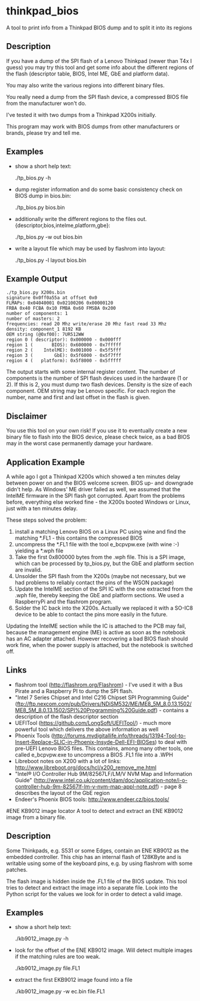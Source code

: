 # thinkpad_bios
A tool to print info from a Thinkpad BIOS dump and to split it into its regions

## Description
If you have a dump of the SPI flash of a Lenovo Thinkpad
(newer than T4x I guess) you may try this tool and get some info about
the different regions of the flash (descriptor table, BIOS, Intel ME,
GbE and platform data).

You may also write the various regions into different binary files.

You really need a dump from the SPI flash device, a compressed BIOS file
from the manufacturer won't do.

I've tested it with two dumps from a Thinkpad X200s initially.

This program may work with BIOS dumps from other manufacturers or brands,
please try and tell me.

## Examples
- show a short help text:

    ./tp_bios.py -h

- dump register information and do some basic consistency check on BIOS dump in bios.bin:

    ./tp_bios.py bios.bin

- additionally write the different regions to the files out.{descriptor,bios,intelme,platform,gbe}:

    ./tp_bios.py -w out bios.bin

- write a layout file which may be used by flashrom into layout:

    ./tp_bios.py -l layout bios.bin


## Example Output
    ./tp_bios.py X200s.bin
    signature 0x0ff0a55a at offset 0x0
    FLMAPs: 0x04040001 0x02100206 0x00000120
    FRBA 0x40 FCBA 0x10 FMBA 0x60 FMSBA 0x200
    number of components: 1
    number of masters: 2
    frequencies: read 20 Mhz write/erase 20 Mhz fast read 33 Mhz
    density: component_1 8192 KB
    OEM string (@0xf00): 7UR512WW
    region 0 ( descriptor): 0x000000 - 0x000fff
    region 1 (       BIOS): 0x600000 - 0x7fffff
    region 2 (    IntelME): 0x001000 - 0x5f5fff
    region 3 (        GbE): 0x5f6000 - 0x5f7fff
    region 4 (   platform): 0x5f8000 - 0x5fffff

 The output starts with some internal register content.
 The number of components is the number of SPI flash devices used in the hardware (1 or 2). If this is 2, you must dump two flash devices.
 Density is the size of each component. OEM string may be Lenovo specific. For each region the number, name and first and last offset
 in the flash is given.
 
## Disclaimer

You use this tool on your own risk! If you use it to eventually create a new binary file to flash into the BIOS device,
please check twice, as a bad BIOS may in the worst case permanently damage your hardware.

## Application Example
A while ago I got a Thinkpad X200s which showed a ten minutes delay between power on and the BIOS welcome screen. BIOS up- and downgrade didn't help.
As Windows' ME driver failed as well, we assumed that the IntelME firmware in the SPI flash got corrupted. Apart from the problems before, everything
else worked fine - the X200s booted Windows or Linux, just with a ten minutes delay.

These steps solved the problem:

1. install a matching Lenovo BIOS on a Linux PC using wine and find the matching *.FL1 - this contains the compressed BIOS
2. uncompress the *.FL1 file with the tool e_bcpvpw.exe (with wine :-) yielding a *.wph file
3. Take the first 0x800000 bytes from the .wph file. This is a SPI image, which can be processed by tp_bios.py, but the GbE and platform section are invalid.
4. Unsolder the SPI flash from the X200s (maybe not necessary, but we had problems to reliably contact the pins of the WSON package)
5. Update the IntelME section of the SPI IC with the one extracted from the .wph file, thereby keeping the GbE and platform sections. We used a RaspberryPi and the flashrom program.
6. Solder the IC back into the X200s. Actually we replaced it with a SO-IC8 device to be able to contact the pins more easily in the future.

Updating the IntelME section while the IC is attached to the PCB may fail, because the management engine (ME) is active as soon as the notebook has an AC adapter attached.
However recovering a bad BIOS flash should work fine, when the power supply is attached, but the notebook is switched off.

## Links
* flashrom tool (http://flashrom.org/Flashrom) - I've used it with a Bus Pirate and a Raspberry PI to dump the SPI flash.
* "Intel 7 Series Chipset and Intel C216 Chipset SPI Programming Guide" (ftp://ftp.nexcom.com/pub/Drivers/NDiSM532/ME/ME8_5M_8.0.13.1502/ME8_5M_8.0.13.1502/SPI%20Programming%20Guide.pdf) - contains a description of the flash descriptor section
* UEFITool (https://github.com/LongSoft/UEFITool/) - much more powerful tool which delivers the above information as well
* Phoenix Tools (http://forums.mydigitallife.info/threads/13194-Tool-to-Insert-Replace-SLIC-in-Phoenix-Insyde-Dell-EFI-BIOSes) to deal with pre-UEFI Lenovo BIOS files. This contains, among many other tools, one called e_bcpvpw.exe to uncompress a BIOS .FL1 file into a .WPH
* Libreboot notes on X200 with a lot of links: http://www.libreboot.org/docs/hcl/x200_remove_me.html
* "Intel® I/O Controller Hub 9M/82567LF/LM/V NVM Map and Information Guide" (http://www.intel.co.uk/content/dam/doc/application-note/i-o-controller-hub-9m-82567lf-lm-v-nvm-map-appl-note.pdf) - page 8 describes the layout of the GbE region
* Endeer's Phoenix BIOS tools: http://www.endeer.cz/bios.tools/

#ENE KB9012 image locator
A tool to detect and extract an ENE KB9012 image from a binary file.

## Description
Some Thinkpads, e.g. S531 or some Edges, contain an ENE KB9012 as the embedded controller. This chip has an internal flash of 128KByte and is writable using some of the
keyboard pins, e.g. by using flashrom with some patches.

The flash image is hidden inside the .FL1 file of the BIOS update.
This tool tries to detect and extract the image into a separate file.
Look into the Python script for the values we look for in order to detect a valid image.

## Examples
- show a short help text:

  ./kb9012_image.py -h

- look for the offset of the ENE KB9012 image. Will detect multiple images if the matching rules are too weak.

  ./kb9012_image.py file.FL1

- extract the first EKB9012 image found into a file

  ./kb9012_image.py -w ec.bin file.FL1
